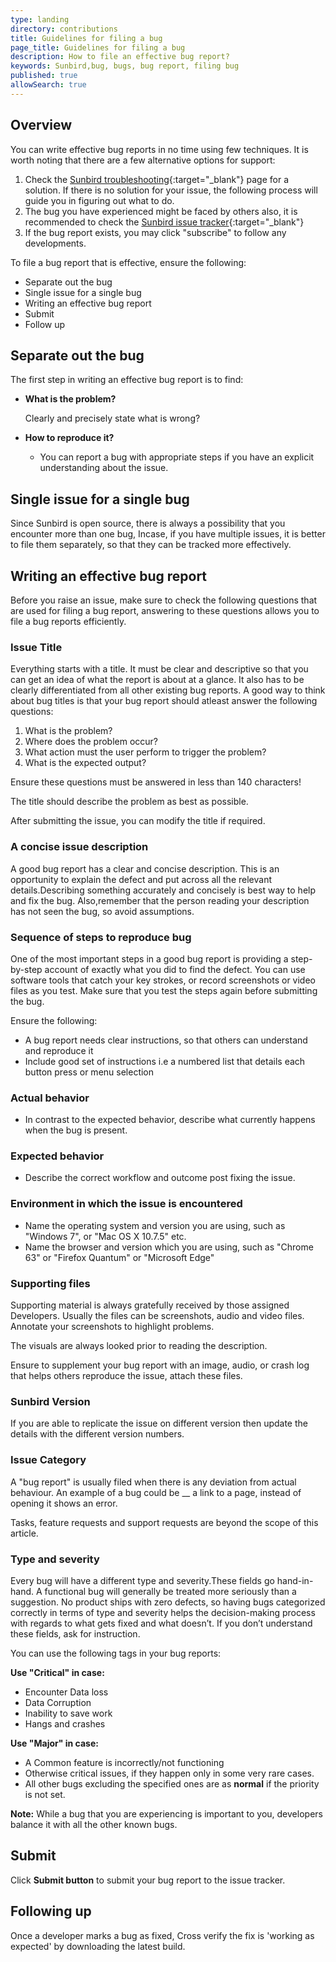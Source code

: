 ```yaml
---
type: landing
directory: contributions
title: Guidelines for filing a bug
page_title: Guidelines for filing a bug
description: How to file an effective bug report? 
keywords: Sunbird,bug, bugs, bug report, filing bug
published: true
allowSearch: true
---
```

## Overview
You can write effective bug reports in no time using few techniques.
It is worth noting that there are a few alternative options for support:

1. Check the [Sunbird troubleshooting](http://www.sunbird.org/developer-docs/troubleshooting/){:target="_blank"} page for a solution. If there is no solution for your issue, the following process will guide you in figuring out what to do.
2. The bug you have experienced might be faced by others also, it is recommended to check the [Sunbird issue tracker](https://project-sunbird.atlassian.net/){:target="_blank"}
3. If the bug report exists, you may click "subscribe" to follow any developments.

To file a bug report that is effective, ensure the following: 

- Separate out the bug
- Single issue for a single bug
- Writing an effective bug report
- Submit
- Follow up

## Separate out the bug
The first step in writing an effective bug report is to find:

- **What is the problem?**
  
  Clearly and precisely state what is wrong?

- **How to reproduce it?**

    - You can report a bug with appropriate steps if you have an explicit understanding about the issue.

## Single issue for a single bug

Since Sunbird is open source, there is always a possibility that you encounter more than one bug, Incase, if you have multiple issues, it is better to file them separately, so that they can be tracked more effectively.

## Writing an effective bug report

Before you raise an issue, make sure to check the following questions that are used for filing a bug report, answering to these questions allows you to file a bug reports efficiently.

### Issue Title

Everything starts with a title. It must be clear and descriptive so that you can get an idea of what the report is about at a glance. It also has to be clearly differentiated from all other existing bug reports. A good way to think about bug titles is that your bug report should atleast answer the following questions:

  1. What is the problem?
  2. Where does the problem occur?
  3. What action must the user perform to trigger the problem?
  4. What is the expected output?
 
Ensure these questions must be answered in less than 140 characters!

The title should describe the problem as best as possible. 

After submitting the issue, you can modify the title if required.

### A concise issue description

A good bug report has a clear and concise description. This is an opportunity to explain the defect and put across all the relevant details.Describing something accurately and concisely is best way to help and fix the bug. Also,remember that the person reading your description has not seen the bug, so avoid assumptions.

### Sequence of steps to reproduce bug

One of the most important steps in a good bug report is providing a step-by-step account of exactly what you did to find the defect. You can use software tools that catch your key strokes, or record screenshots or video files as you test. Make sure that you test the steps again before submitting the bug.

Ensure the following:
- A bug report needs clear instructions, so that others can understand and reproduce it
- Include good set of instructions i.e a numbered list that details each button press or menu selection

### Actual behavior

- In contrast to the expected behavior, describe what currently happens when the bug is present.

### Expected behavior

- Describe the correct workflow and outcome post fixing the issue.

### Environment in which the issue is encountered

- Name the operating system and version you are using, such as "Windows 7", or "Mac OS X 10.7.5" etc.
- Name the browser and version which you are using, such as "Chrome 63" or "Firefox Quantum" or "Microsoft Edge"

### Supporting files

Supporting material is always gratefully received by those assigned Developers. Usually the files can be screenshots, audio and video files. Annotate your screenshots to highlight problems.

The visuals are always looked prior to reading the description. 

Ensure to supplement your bug report with an image, audio, or crash log that helps others reproduce the issue, attach these files.

### Sunbird Version

If you are able to replicate the issue on different version then update the details with the different version numbers.

### Issue Category

A "bug report" is usually filed when there is any deviation from actual behaviour. An example of a bug could be __ a link to a page, instead of opening it shows an error.

Tasks, feature requests and support requests are beyond the scope of this article.

### Type and severity

Every bug will have a different type and severity.These fields go hand-in-hand. A functional bug will generally be treated more seriously than a suggestion. No product ships with zero defects, so having bugs categorized correctly in terms of type and severity helps the decision-making process with regards to what gets fixed and what doesn’t. If you don’t understand these fields, ask for instruction.

You can use the following tags in your bug reports:

**Use "Critical" in case:**

- Encounter Data loss
- Data Corruption
- Inability to save work
- Hangs and crashes

**Use "Major" in case:**

- A Common feature is incorrectly/not functioning
- Otherwise critical issues, if they happen only in some very rare cases.
- All other bugs excluding the specified ones are as **normal** if the priority is not set.

**Note:** While a bug that you are experiencing is important to you, developers balance it with all the other known bugs.

## Submit

Click **Submit button** to submit your bug report to the issue tracker.

## Following up

Once a developer marks a bug as fixed, Cross verify the fix is 'working as expected' by downloading the latest build.  
